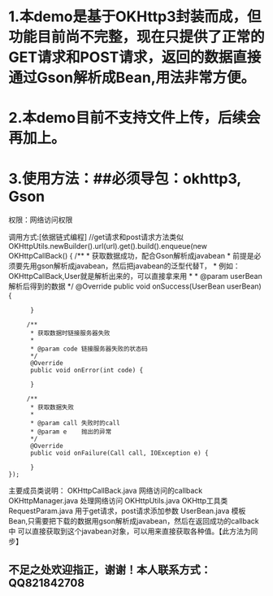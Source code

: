 # 1.本demo是基于OKHttp3封装而成，但功能目前尚不完整，现在只提供了正常的GET请求和POST请求，返回的数据直接通过Gson解析成Bean,用法非常方便。
# 2.本demo目前不支持文件上传，后续会再加上。
# 3.使用方法：##必须导包：okhttp3, Gson
权限：网络访问权限

调用方式:[依据链式编程]
    //get请求和post请求方法类似
    OKHttpUtils.newBuilder().url(url).get().build().enqueue(new OKHttpCallBack<UserBean>() {
         /**
          * 获取数据成功，配合Gson解析成javabean
          * 前提是必须要先用gson解析成javabean，然后把javabean的泛型代替T，
          * 例如：OKHttpCallBack<UserBean>,User就是解析出来的，可以直接拿来用
          *
          * @param userBean 解析后得到的数据
          */
          @Override
          public void onSuccess(UserBean userBean) {

          }

         /**
          * 获取数据时链接服务器失败
          *
          * @param code 链接服务器失败的状态码
          */
          @Override
          public void onError(int code) {

          }

         /**
          * 获取数据失败
          *
          * @param call 失败时的call
          * @param e    抛出的异常
          */
          @Override
          public void onFailure(Call call, IOException e) {

          }
    });

主要成员类说明：
OKHttpCallBack.java  网络访问的callback
OKHttpManager.java  处理网络访问
OKHttpUtils.java  OKHttp工具类
RequestParam.java  用于get请求，post请求添加参数
UserBean.java  模板Bean,只需要把下载的数据用gson解析成javabean，然后在返回成功的callback中
               可以直接获取到这个javabean对象，可以用来直接获取各种值。【此方法为同步】
               
## 不足之处欢迎指正，谢谢！本人联系方式：QQ821842708
